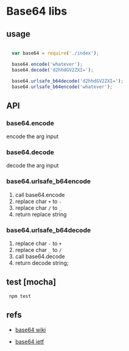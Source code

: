 # Base64 libs

## usage
``` js

  var base64 = require('./index');

  base64.encode('whatever');
  base64.decode('d2hhdGV2ZXI=');

  base64.urlsafe_b64decode('d2hhdGV2ZXI=');
  base64.urlsafe_b64encode('whatever');

```
## API

### base64.encode
encode the arg input

### base64.decode

decode the arg input

### base64.urlsafe_b64encode
  1. call base64.encode
  2. replace char ```+``` to ```-```
  3. replace char ```/``` to ```_```
  4. return replace string

### base64.urlsafe_b64decode
1. replace char ```-``` to ```+```
2. replace char ```_``` to ```/```
3. call base64.decode
4. return decode string;

## test [mocha]

``` npm test```

## refs

- [base64 wiki](https://en.wikipedia.org/wiki/Base64)

- [base64 ietf](https://tools.ietf.org/html/rfc4648)
